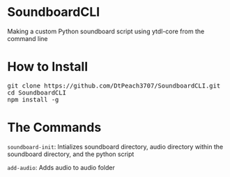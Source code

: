 # SoundboardCLI
Making a custom Python soundboard script using ytdl-core from the command line

# How to Install

<pre>
git clone https://github.com/DtPeach3707/SoundboardCLI.git  
cd SoundboardCLI 
npm install -g
</pre>

# The Commands

<code>soundboard-init</code>: Intializes soundboard directory, audio directory within the soundboard directory, and the python script

<code>add-audio</code>: Adds audio to audio folder
